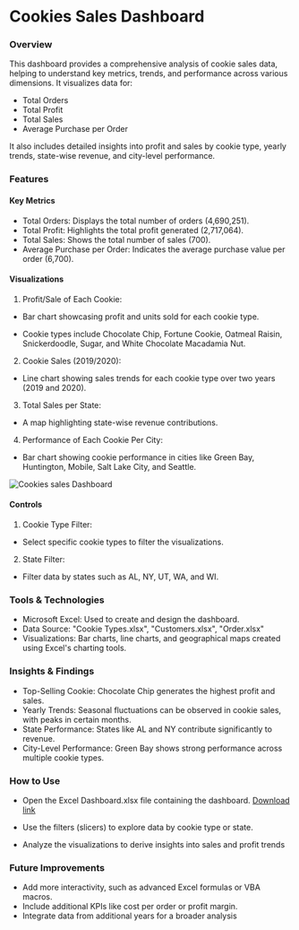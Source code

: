 # Cookies Sales Dashboard
### Overview
This dashboard provides a comprehensive analysis of cookie sales data, helping to understand key metrics, trends, and performance across various dimensions. It visualizes data for:
-	Total Orders
-	Total Profit
-	Total Sales
-	Average Purchase per Order

  It also includes detailed insights into profit and sales by cookie type, yearly trends, state-wise revenue, and city-level performance.

  ### Features
  #### Key Metrics
-	Total Orders: Displays the total number of orders (4,690,251).
-	Total Profit: Highlights the total profit generated (2,717,064).
-	Total Sales: Shows the total number of sales (700).
-	Average Purchase per Order: Indicates the average purchase value per order (6,700).

#### Visualizations
  1.	Profit/Sale of Each Cookie:
     
   -	Bar chart showcasing profit and units sold for each cookie type.
     
   -	Cookie types include Chocolate Chip, Fortune Cookie, Oatmeal Raisin, 
            Snickerdoodle, Sugar, and White Chocolate Macadamia Nut.


  2.	Cookie Sales (2019/2020):
     
  - Line chart showing sales trends for each cookie type over two 
             years (2019 and 2020).
     
  3.	Total Sales per State:
     
  -	A map highlighting state-wise revenue contributions.
      
  4.	Performance of Each Cookie Per City:
     
   -	Bar chart showing cookie performance in cities like Green Bay, 
            Huntington, Mobile, Salt Lake City, and Seattle.

![Cookies sales Dashboard](https://github.com/user-attachments/assets/b3c8c565-b82f-4d27-acf1-9d4c2be12b7c)

    
 #### Controls
 1.	Cookie Type Filter:
    
   -	Select specific cookie types to filter the visualizations.
2.	State Filter:

   -	Filter data by states such as AL, NY, UT, WA, and WI.

### Tools & Technologies
- Microsoft Excel: Used to create and design the dashboard.
- Data Source: "Cookie Types.xlsx", "Customers.xlsx", "Order.xlsx"
-	Visualizations: Bar charts, line charts, and geographical maps created using 
   Excel's charting tools.

### Insights & Findings
-	Top-Selling Cookie: Chocolate Chip generates the highest profit and sales.
-	Yearly Trends: Seasonal fluctuations can be observed in cookie sales, with 
   peaks in certain months.
-	State Performance: States like AL and NY contribute significantly to revenue.
-	City-Level Performance: Green Bay shows strong performance across multiple 
   cookie types.

### How to Use
-	Open the Excel Dashboard.xlsx file containing the dashboard.
   [Download link](https://github.com/Arti-0266/Excel-Dashboard/blob/main/Excel%20Dashboard.xlsx)  

-	Use the filters (slicers) to explore data by cookie type or state.
-	Analyze the visualizations to derive insights into sales and profit trends

### Future Improvements
-	Add more interactivity, such as advanced Excel formulas or VBA macros.
-	Include additional KPIs like cost per order or profit margin.
-	Integrate data from additional years for a broader analysis

